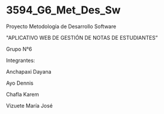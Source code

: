 # 3594_G6_Met_Des_Sw
<p>Proyecto Metodología de Desarrollo Software
<p> "APLICATIVO WEB DE GESTIÓN DE NOTAS DE ESTUDIANTES”
<p>Grupo N°6
<p>Integrantes:
  
  
<p>Anchapaxi Dayana
<p>Ayo Dennis
<p>Chafla Karem
<p>Vizuete María José
